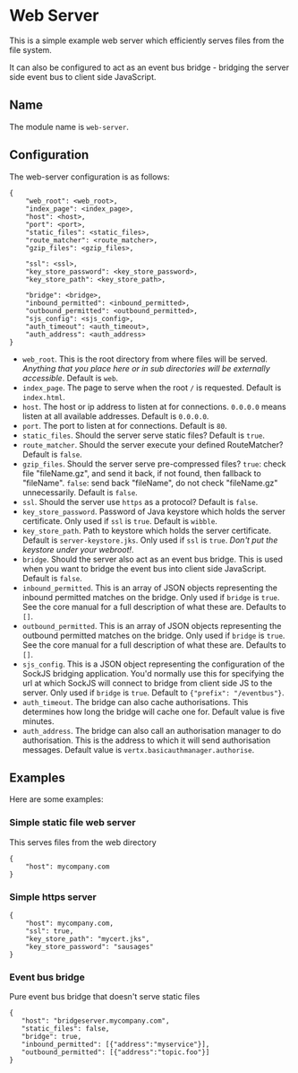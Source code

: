 # Web Server

This is a simple example web server which efficiently serves files from the file system.

It can also be configured to act as an event bus bridge - bridging the server side event bus to client side JavaScript.

## Name

The module name is `web-server`.

## Configuration

The web-server configuration is as follows:

    {
        "web_root": <web_root>,
        "index_page": <index_page>,
        "host": <host>,
        "port": <port>,
        "static_files": <static_files>,
        "route_matcher": <route_matcher>,
        "gzip_files": <gzip_files>,

        "ssl": <ssl>,
        "key_store_password": <key_store_password>,
        "key_store_path": <key_store_path>,

        "bridge": <bridge>,
        "inbound_permitted": <inbound_permitted>,
        "outbound_permitted": <outbound_permitted>,
        "sjs_config": <sjs_config>,
        "auth_timeout": <auth_timeout>,
        "auth_address": <auth_address>
    }

* `web_root`. This is the root directory from where files will be served. *Anything that you place here or in sub directories will be externally accessible*. Default is `web`.
* `index_page`. The page to serve when the root `/` is requested. Default is `index.html`.
* `host`. The host or ip address to listen at for connections. `0.0.0.0` means listen at all available addresses. Default is `0.0.0.0`.
* `port`. The port to listen at for connections. Default is `80`.
* `static_files`. Should the server serve static files? Default is `true`.
* `route_matcher`. Should the server execute your defined RouteMatcher? Default is `false`.
* `gzip_files`. Should the server serve pre-compressed files? `true`: check file "fileName.gz", and send it back, if not found, then fallback to "fileName". `false`: send back "fileName", do not check "fileName.gz" unnecessarily. Default is `false`.
* `ssl`. Should the server use `https` as a protocol? Default is `false`.
* `key_store_password`. Password of Java keystore which holds the server certificate. Only used if `ssl` is `true`. Default is `wibble`.
* `key_store_path`. Path to keystore which holds the server certificate. Default is `server-keystore.jks`. Only used if `ssl` is `true`. *Don't put the keystore under your webroot!*.
* `bridge`. Should the server also act as an event bus bridge. This is used when you want to bridge the event bus into client side JavaScript. Default is `false`.
* `inbound_permitted`. This is an array of JSON objects representing the inbound permitted matches on the bridge. Only used if `bridge` is `true`. See the core manual for a full description of what these are. Defaults to `[]`.
* `outbound_permitted`. This is an array of JSON objects representing the outbound permitted matches on the bridge. Only used if `bridge` is `true`. See the core manual for a full description of what these are. Defaults to `[]`.
* `sjs_config`. This is a JSON object representing the configuration of the SockJS bridging application. You'd normally use this for specifying the url at which SockJS will connect to bridge from client side JS to the server. Only used if `bridge` is `true`. Default to `{"prefix": "/eventbus"}`.
* `auth_timeout`. The bridge can also cache authorisations. This determines how long the bridge will cache one for. Default value is five minutes.
* `auth_address`. The bridge can also call an authorisation manager to do authorisation. This is the address to which it will send authorisation messages. Default value is `vertx.basicauthmanager.authorise`.


## Examples

Here are some examples:

### Simple static file web server

This serves files from the web directory

    {
        "host": mycompany.com
    }

### Simple https server

    {
        "host": mycompany.com,
        "ssl": true,
        "key_store_path": "mycert.jks",
        "key_store_password": "sausages"
    }

### Event bus bridge

Pure event bus bridge that doesn't serve static files

    {
       "host": "bridgeserver.mycompany.com",
       "static_files": false,
       "bridge": true,
       "inbound_permitted": [{"address":"myservice"}],
       "outbound_permitted": [{"address":"topic.foo"}]
    }
